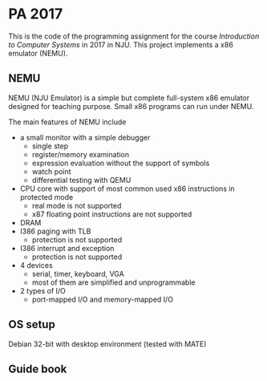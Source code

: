# PA 2017

This is the code of the programming assignment for the course *Introduction to Computer Systems* in 2017 in NJU. This project implements a x86 emulator (NEMU).

## NEMU

NEMU (NJU Emulator) is a simple but complete full-system x86 emulator designed for teaching purpose. Small x86 programs can run under NEMU.

The main features of NEMU include

- a small monitor with a simple debugger
  - single step
  - register/memory examination
  - expression evaluation without the support of symbols
  - watch point
  - differential testing with QEMU
- CPU core with support of most common used x86 instructions in protected mode
  - real mode is not supported
  - x87 floating point instructions are not supported
- DRAM
- I386 paging with TLB
  - protection is not supported
- I386 interrupt and exception
  - protection is not supported
- 4 devices
  - serial, timer, keyboard, VGA
  - most of them are simplified and unprogrammable
- 2 types of I/O
  - port-mapped I/O and memory-mapped I/O

## OS setup

Debian 32-bit with desktop environment (tested with MATE)

## Guide book

[](https://nju-ics.gitbooks.io/ics2017-programming-assignment/content/)